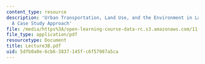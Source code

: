 ```yaml
---
content_type: resource
description: 'Urban Transportation, Land Use, and the Environment in Latin America:
  A Case Study Approach'
file: /media/https%3A/open-learning-course-data-rc.s3.amazonaws.com/11-943j-urban-transportation-land-use-and-the-environment-spring-2002/5dfb0a0e6cb63837145fc6f57087a5ca_Lecture3B.pdf
file_type: application/pdf
resourcetype: Document
title: Lecture3B.pdf
uid: 5dfb0a0e-6cb6-3837-145f-c6f57087a5ca
---
```

